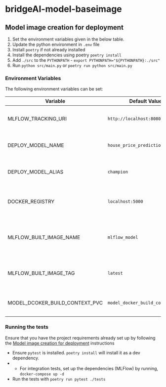 # bridgeAI-model-baseimage

## Model image creation for deployment

1. Set the environment variables given in the below table.
2. Update the python environment in `.env` file
3. Install `poetry` if not already installed
4. Install the dependencies using poetry `poetry install`
5. Add `./src` to the `PYTHONPATH` - `export PYTHONPATH="${PYTHONPATH}:./src"`
6. Run `python src/main.py` or `poetry run python src/main.py`


### Environment Variables

The following environment variables can be set:

| Variable                       | Default Value                     | Description                                                |
|--------------------------------|-----------------------------------|------------------------------------------------------------|
| MLFLOW_TRACKING_URI            | `http://localhost:8080`           | The URI for the MLflow tracking server                     |
| DEPLOY_MODEL_NAME              | `house_price_prediction_prod`     | The name of the model to be deployed                       |
| DEPLOY_MODEL_ALIAS             | `champion`                        | The alias for the deployed model                           |
| DOCKER_REGISTRY                | `localhost:5000`                  | The Docker registry where images are stored                |
| MLFLOW_BUILT_IMAGE_NAME        | `mlflow_model`                    | The name of the MLflow model Docker image                  |
| MLFLOW_BUILT_IMAGE_TAG         | `latest`                          | The tag for the MLflow model Docker image                  |
| MODEL_DCOKER_BUILD_CONTEXT_PVC | `model_docker_build_context_pvc`  | Name of the PVC allocated for this DAG                     | 


### Running the tests

Ensure that you have the project requirements already set up by following the [Model image creation for deployment](#model-image-creation-for-deployment) instructions
- Ensure `pytest` is installed. `poetry install` will install it as a dev dependency.
- - For integration tests, set up the dependencies (MLFlow) by running, `docker-compose up -d`
- Run the tests with `poetry run pytest ./tests`